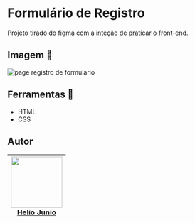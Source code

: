 <h1>Formulário de Registro</h1>
<p>Projeto tirado do figma com a inteção de praticar o front-end.</p>

<h2>Imagem 📸</h2>

![page registro de formulario](https://github.com/Helio-Junio/Formulario-de-Registro/assets/123475331/c0f98ce1-8ffc-4e26-a922-2ab7d15716dd)

<h2>Ferramentas 🚀</h2>

* HTML
* CSS
<h2>Autor</h2>

| [<img loading= "lazy" src= "https://avatars.githubusercontent.com/u/123475331?v=4" width=115><br>Helio Junio](https://github.com/Helio-Junio)
| :---: |
